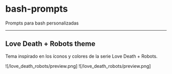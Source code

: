 # bash-prompts
Prompts para bash personalizadas

---
## Love Death + Robots theme
Tema inspirado en los íconos y colores de la serie Love Death + Robots.

![/love_death_robots/preview.png]
![/love_death_robots/preview.png]
